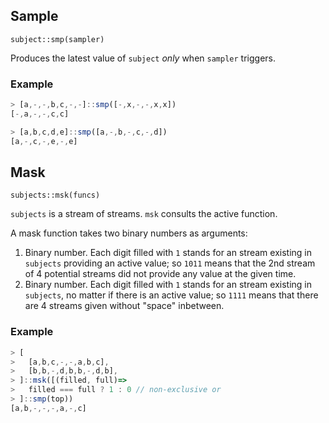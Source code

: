 ## Sample
`subject::smp(sampler)`

Produces the latest value of `subject` *only* when `sampler` triggers.

### Example
```js
> [a,-,-,b,c,-,-]::smp([-,x,-,-,x,x])
[-,a,-,-,c,c]

> [a,b,c,d,e]::smp([a,-,b,-,c,-,d])
[a,-,c,-,e,-,e]
```

## Mask
`subjects::msk(funcs)`

`subjects` is a stream of streams. `msk` consults the active function.

A mask function takes two binary numbers as arguments:

1. Binary number. Each digit filled with `1` stands for an stream existing in `subjects` providing an active value; so `1011` means that the 2nd stream of 4 potential streams did not provide any value at the given time.
2. Binary number. Each digit filled with `1` stands for an stream existing in `subjects`, no matter if there is an active value; so `1111` means that there are 4 streams given without "space" inbetween.

### Example
```js
> [
>   [a,b,c,-,-,a,b,c],
>   [b,b,-,d,b,b,-,d,b],
> ]::msk([(filled, full)=>
>   filled === full ? 1 : 0 // non-exclusive or
> ]::smp(top))
[a,b,-,-,-,a,-,c]
```
